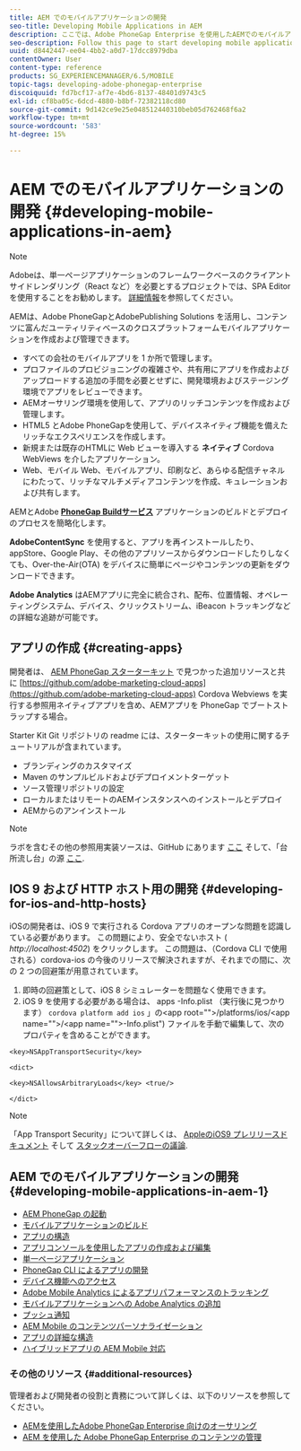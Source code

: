```yaml
---
title: AEM でのモバイルアプリケーションの開発
seo-title: Developing Mobile Applications in AEM
description: ここでは、Adobe PhoneGap Enterprise を使用したAEMでのモバイルアプリケーションの開発を開始します。
seo-description: Follow this page to start developing mobile application in AEM using Adobe PhoneGap Enterprise.
uuid: d8442447-ee04-4bb2-a0d7-17dcc8979dba
contentOwner: User
content-type: reference
products: SG_EXPERIENCEMANAGER/6.5/MOBILE
topic-tags: developing-adobe-phonegap-enterprise
discoiquuid: fd7bcf17-af7e-4bd6-8137-48401d9743c5
exl-id: cf8ba05c-6dcd-4880-b8bf-72382118cd80
source-git-commit: 9d142ce9e25e048512440310beb05d762468f6a2
workflow-type: tm+mt
source-wordcount: '583'
ht-degree: 15%

---
```


# AEM でのモバイルアプリケーションの開発 {#developing-mobile-applications-in-aem}

>[!NOTE]
>
>Adobeは、単一ページアプリケーションのフレームワークベースのクライアントサイドレンダリング（React など）を必要とするプロジェクトでは、SPA Editor を使用することをお勧めします。 [詳細情報](/help/sites-developing/spa-overview.md)を参照してください。

AEMは、Adobe PhoneGapとAdobePublishing Solutions を活用し、コンテンツに富んだユーティリティベースのクロスプラットフォームモバイルアプリケーションを作成および管理できます。

* すべての会社のモバイルアプリを 1 か所で管理します。
* プロファイルのプロビジョニングの複雑さや、共有用にアプリを作成およびアップロードする追加の手間を必要とせずに、開発環境およびステージング環境でアプリをレビューできます。
* AEMオーサリング環境を使用して、アプリのリッチコンテンツを作成および管理します。
* HTML5 とAdobe PhoneGapを使用して、デバイスネイティブ機能を備えたリッチなエクスペリエンスを作成します。
* 新規または既存のHTMLに Web ビューを導入する **ネイティブ** Cordova WebViews を介したアプリケーション。
* Web、モバイル Web、モバイルアプリ、印刷など、あらゆる配信チャネルにわたって、リッチなマルチメディアコンテンツを作成、キュレーションおよび共有します。

AEMとAdobe **[PhoneGap Buildサービス](https://build.phonegap.com/)** アプリケーションのビルドとデプロイのプロセスを簡略化します。

**AdobeContentSync** を使用すると、アプリを再インストールしたり、appStore、Google Play、その他のアプリソースからダウンロードしたりしなくても、Over-the-Air(OTA) をデバイスに簡単にページやコンテンツの更新をダウンロードできます。

**Adobe Analytics** はAEMアプリに完全に統合され、配布、位置情報、オペレーティングシステム、デバイス、クリックストリーム、iBeacon トラッキングなどの詳細な追跡が可能です。

## アプリの作成 {#creating-apps}

開発者は、 [AEM PhoneGap スターターキット](https://github.com/Adobe-Marketing-Cloud/aem-phonegap-starter-kit) で見つかった追加リソースと共に [https://github.com/adobe-marketing-cloud-apps](https://github.com/adobe-marketing-cloud-apps) Cordova Webviews を実行する参照用ネイティブアプリを含め、AEMアプリを PhoneGap でブートストラップする場合。

Starter Kit Git リポジトリの readme には、スターターキットの使用に関するチュートリアルが含まれています。

* ブランディングのカスタマイズ
* Maven のサンプルビルドおよびデプロイメントターゲット
* ソース管理リポジトリの設定
* ローカルまたはリモートのAEMインスタンスへのインストールとデプロイ
* AEMからのアンインストール

>[!NOTE]
>
>ラボを含むその他の参照用実装ソースは、GitHub にあります [ここ](https://github.com/adobe-marketing-cloud-apps) そして、「台所流し台」の源 [ここ](https://github.com/blefebvre/aem-phonegap-kitchen-sink).

## IOS 9 および HTTP ホスト用の開発 {#developing-for-ios-and-http-hosts}

iOSの開発者は、iOS 9 で実行される Cordova アプリのオープンな問題を認識している必要があります。 この問題により、安全でないホスト ( *http://localhost:4502*) をクリックします。 この問題は、（Cordova CLI で使用される）cordova-ios の今後のリリースで解決されますが、それまでの間に、次の 2 つの回避策が用意されています。

1. 即時の回避策として、iOS 8 シミュレーターを問題なく使用できます。
1. iOS 9 を使用する必要がある場合は、 apps -Info.plist （実行後に見つかります） `cordova platform add ios` 」の&lt;app root=&quot;&quot;>/platforms/ios/&lt;app name=&quot;&quot;>/&lt;app name=&quot;&quot;>-Info.plist&quot;) ファイルを手動で編集して、次のプロパティを含めることができます。

```
<key>NSAppTransportSecurity</key>

<dict>

<key>NSAllowsArbitraryLoads</key> <true/>

</dict>
```

>[!NOTE]
>
>「App Transport Security」について詳しくは、 [AppleのiOS9 プレリリースドキュメント](https://developer.apple.com/library/prerelease/ios/releasenotes/General/WhatsNewIniOS/Articles/iOS9.html#//apple_ref/doc/uid/TP40016198-SW14) そして [スタックオーバーフローの議論](https://stackoverflow.com/questions/30751053/ios9-ats-what-about-html5-based-apps/).

## AEM でのモバイルアプリケーションの開発 {#developing-mobile-applications-in-aem-1}

* [AEM PhoneGap の起動](/help/mobile/starting-aem-phonegap-app.md)
* [モバイルアプリケーションのビルド](/help/mobile/building-app-mobile-phonegap.md)
* [アプリの構造](/help/mobile/phonegap-structure-an-app.md)
* [アプリコンソールを使用したアプリの作成および編集](/help/mobile/phonegap-apps-console.md)
* [単一ページアプリケーション](/help/mobile/phonegap-single-page-applications.md)
* [PhoneGap CLI によるアプリの開発](/help/mobile/phonegap-apps-pg-cli.md)
* [デバイス機能へのアクセス](/help/mobile/phonegap-access-device-features.md)
* [Adobe Mobile Analytics によるアプリパフォーマンスのトラッキング](/help/mobile/phonegap-intro-to-app-analytics.md)
* [モバイルアプリケーションへの Adobe Analytics の追加](/help/mobile/phonegap-add-analytics-to-apps.md)
* [プッシュ通知](/help/mobile/phonegap-push-notifications.md)
* [AEM Mobile のコンテンツパーソナライゼーション](/help/mobile/phonegap-aem-mobile-content-personalization.md)
* [アプリの詳細な構造](/help/mobile/phonegap-apps-arch.md)
* [ハイブリッドアプリの AEM Mobile 対応](/help/mobile/phonegap-adding-content-to-imported-app.md)

### その他のリソース {#additional-resources}

管理者および開発者の役割と責務について詳しくは、以下のリソースを参照してください。

* [AEMを使用したAdobe PhoneGap Enterprise 向けのオーサリング](/help/mobile/phonegap.md)
* [AEM を使用した Adobe PhoneGap Enterprise のコンテンツの管理](/help/mobile/administer-phonegap.md)
